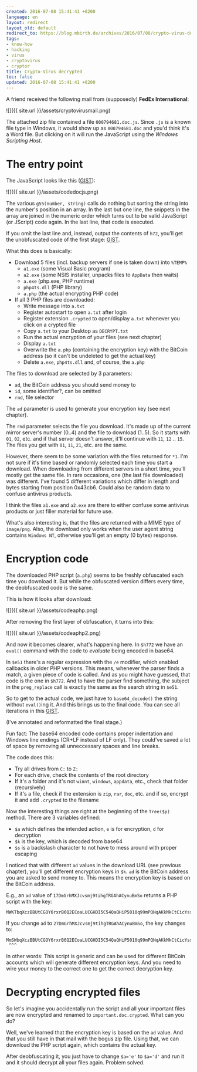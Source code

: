 ```yaml
---
created: 2016-07-08 15:41:41 +0200
language: en
layout: redirect
layout_old: default
redirect_to: https://blog.mbirth.de/archives/2016/07/08/crypto-virus-decrypted.html
tags:
- know-how
- hacking
- virus
- cryptovirus
- cryptor
title: Crypto-Virus decrypted
toc: false
updated: 2016-07-08 15:41:41 +0200
---
```


A friend received the following mail from (supposedly) **FedEx International**:

![]({{ site.url }}/assets/cryptovirusmail.png)

The attached zip file contained a file `000794681.doc.js`. Since `.js` is a
known file type in Windows, it would show up as `000794681.doc` and you'd think
it's a Word file. But clicking on it will run the JavaScript using the *Windows
Scripting Host*.


The entry point
===============
The JavaScript looks like this ([GIST](https://gist.github.com/mars3142/3fc6a5522fcb752cdcbde3a5c1bca434)):

![]({{ site.url }}/assets/codedocjs.png)

The various `g55(number, string)` calls do nothing but sorting the string into
the number's position in an array. In the last but one line, the snippets in
the array are joined in the numeric order which turns out to be valid
JavaScript (or JScript) code again. In the last line, that code is executed.

If you omit the last line and, instead, output the contents of `h72`, you'll
get the unobfuscated code of the first stage: [GIST](https://gist.github.com/mbirth/d21bf52a024d0634f731e90dca94d254).

What this does is basically:

* Download 5 files (incl. backup servers if one is taken down) into `%TEMP%`
  * `a1.exe` (some Visual Basic program)
  * `a2.exe` (some NSIS installer, unpacks files to `AppData` then waits)
  * `a.exe` (php.exe, PHP runtime)
  * `php4ts.dll` (PHP library)
  * `a.php` (the actual encrypting PHP code)
* If all 3 PHP files are downloaded:
  * Write message into `a.txt`
  * Register autostart to open `a.txt` after login
  * Register extension `.crypted` to open/display `a.txt` whenever you click on
    a crypted file
  * Copy `a.txt` to your Desktop as `DECRYPT.txt`
  * Run the actual encryption of your files (see next chapter)
  * Display `a.txt`
  * Overwrite the `a.php` (containing the encryption key) with the BitCoin
    address (so it can't be undeleted to get the actual key)
  * Delete `a.exe`, `php4ts.dll` and, of course, the `a.php`

The files to download are selected by 3 parameters:

* `ad`, the BitCoin address you should send money to
* `id`, some identifier?, can be omitted
* `rnd`, file selector

The `ad` parameter is used to generate your encryption key (see next chapter).

The `rnd` parameter selects the file you download. It's made up of the current
mirror server's number (0..4) and the file to download (1..5). So it starts
with `01`, `02`, etc. and if that server doesn't answer, it'll continue with
`11`, `12` .. `15`. The files you get with `01`, `11`, `21`, etc. are the same.

However, there seem to be some variation with the files returned for `*1`. I'm
not sure if it's time based or randomly selected each time you start a
download. When downloading from different servers in a short time, you'll
mostly get the same file. In rare occasions, one (the last file downloaded)
was different. I've found 5 different variations which differ in length and
bytes starting from position 0x43cb6. Could also be random data to confuse
antivirus products.

I think the files `a1.exe` and `a2.exe` are there to either confuse some
antivirus products or just filler material for future use.

What's also interesting is, that the files are returned with a MIME type of
`image/png`. Also, the download only works when the user agent string
contains `Windows NT`, otherwise you'll get an empty (0 bytes) response.


Encryption code
===============

The downloaded PHP script (`a.php`) seems to be freshly obfuscated each time
you download it. But while the obfuscated version differs every time, the
deobfuscated code is the same.

This is how it looks after download:

![]({{ site.url }}/assets/codeaphp.png)

After removing the first layer of obfuscation, it turns into this:

![]({{ site.url }}/assets/codeaphp2.png)

And now it becomes clearer, what's happening here. In `$h772` we have an
`eval()` command with the code to *evaluate* being encoded in base64.

In `$e51` there's a regular expression with the `/e` modifier, which enabled
callbacks in older PHP versions. This means, whenever the parser finds a
match, a given piece of code is called. And as you might have guessed, that
code is the one in `$h772`. And to have the parser find something, the subject
in the `preg_replace` call is exactly the same as the search string in `$e51`.

So to get to the actual code, we just have to `base64_decode()` the string
without `eval()`ing it. And this brings us to the final code. You can see all
iterations in this [GIST](https://gist.github.com/mbirth/11979a35a152478427928dbdf593797b).

(I've annotated and reformatted the final stage.)

Fun fact: The base64 encoded code contains proper indentation and Windows line
endings (CR+LF instead of LF only). They could've saved a lot of space by
removing all unneccessary spaces and line breaks.

The code does this:

* Try all drives from `C:` to `Z:`
* For each drive, check the contents of the root directory
* If it's a folder and it's not `winnt`, `windows`, `appdata`, etc., check that
  folder (recursively)
* If it's a file, check if the extension is `zip`, `rar`, `doc`, etc. and if so,
  encrypt it and add `.crypted` to the filename

Now the interesting things are right at the beginning of the `Tree($p)` method.
There are 3 variables defined:

* `$a` which defines the intended action, `e` is for encryption, `d` for
  decryption
* `$k` is the key, which is decoded from base64
* `$s` is a backslash character to not have to mess around with proper escaping

I noticed that with different `ad` values in the download URL (see previous
chapter), you'll get different encryption keys in `$k`. `ad` is the BitCoin
address you are asked to send money to. This means the encryption key is based
on the BitCoin address.

E.g., an `ad` value of `17DmGrhMXJcvsmj9tihgTRGAhACynuBmSo` returns a PHP
script with the key:

    MWKTbqXczBBUtCGOY6rxrB6Q2ECoaLUCGHDI5C54QaQHiP5010q99mPQNqAKkMkCtCicYss0uCCIDHPa5DiMDF6wYajvGFmaKJD4mtscEVSXPLUuduRStiug/kCCoA16swZZvi2c

If you change `ad` to `27DmGrhMXJcvsmj9tihgTRGAhACynuBmSo`, the key changes to:

    MmSWbqXczBBUtCGOY6rxrB6Q2ECoaLUCGHDI5C54QaQHiP5010q99mPQNqAKkMkCtCicYss0uCCIDHPa5DiMDF6wYajvGFmaKJD4mtscEVSXPLUuduRStiug/kCCoA16swZZvi2c
     ^^^

In other words: This script is generic and can be used for different BitCoin
accounts which will generate different encryption keys. And you need to wire
your money to the correct one to get the correct decryption key.


Decrypting encrypted files
==========================

So let's imagine you accidentally run the script and all your important files
are now encrypted and renamed to `important.doc.crypted`. What can you do?

Well, we've learned that the encryption key is based on the `ad` value. And that
you still have in that mail with the bogus zip file. Using that, we can download
the PHP script again, which contains the actual key.

After deobfuscating it, you just have to change `$a='e'` to `$a='d'` and run it
and it should decrypt all your files again. Problem solved.